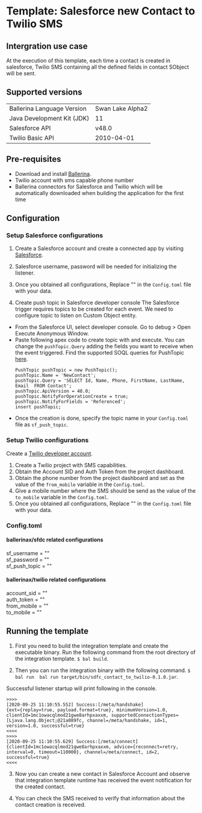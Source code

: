 # Template: Salesforce new Contact to Twilio SMS

## Intergration use case
At the execution of this template, each time a contact is created in salesforce, Twilio SMS containing all 
the defined fields in contact SObject will be sent. 

## Supported versions

<table>
  <tr>
   <td>Ballerina Language Version
   </td>
   <td>Swan Lake Alpha2
   </td>
  </tr>
  <tr>
   <td>Java Development Kit (JDK) 
   </td>
   <td>11
   </td>
  </tr>
  <tr>
   <td>Salesforce API 
   </td>
   <td>v48.0
   </td>
  </tr>
  <tr>
   <td>Twilio Basic API
   </td>
   <td>2010-04-01
   </td>
  </tr>
</table>


## Pre-requisites
* Download and install [Ballerina](https://ballerinalang.org/downloads/).
* Twilio account with sms capable phone number
* Ballerina connectors for Salesforce and Twilio which will be automatically downloaded when building the application for the first time


## Configuration

### Setup Salesforce configurations
1. Create a Salesforce account and create a connected app by visiting [Salesforce](https://www.salesforce.com). 
2. Salesforce username, password will be needed for initializing the listener. 
3. Once you obtained all configurations, Replace "" in the `Config.toml` file with your data.

4. Create push topic in Salesforce developer console
  The Salesforce trigger requires topics to be created for each event. We need to configure topic to listen on Custom Object entity.

  * From the Salesforce UI, select developer console. Go to debug > Open Execute Anonymous Window. 
  * Paste following apex code to create topic with <NewContact> and execute. You can change the `pushTopic.Query` adding the fields you want to receive when the event triggered. Find the supported SOQL queries for PushTopic [here](https://developer.salesforce.com/docs/atlas.en-us.api_streaming.meta/api_streaming/supported_soql.htm).
    ```apex
    PushTopic pushTopic = new PushTopic();
    pushTopic.Name = 'NewContact';
    pushTopic.Query = 'SELECT Id, Name, Phone, FirstName, LastName, Email  FROM Contact';
    pushTopic.ApiVersion = 48.0;
    pushTopic.NotifyForOperationCreate = true;
    pushTopic.NotifyForFields = 'Referenced';
    insert pushTopic;
    ```
  * Once the creation is done, specify the topic name in your `Config.toml` file as `sf_push_topic`.

### Setup Twilio configurations
Create a [Twilio developer account](https://www.twilio.com/). 

1. Create a Twilio project with SMS capabilities.
2. Obtain the Account SID and Auth Token from the project dashboard.
3. Obtain the phone number from the project dashboard and set as the value of the `from_mobile` variable in the `Config.toml`.
4. Give a mobile number where the SMS should be send as the value of the `to_mobile` variable in the `Config.toml`.
5. Once you obtained all configurations, Replace "" in the `Config.toml` file with your data.

### Config.toml 

#### ballerinax/sfdc related configurations 

sf_username = ""  
sf_password = ""  
sf_push_topic = ""  


#### ballerinax/twilio related configurations  

account_sid = ""  
auth_token = ""  
from_mobile = ""  
to_mobile = ""  

## Running the template

1. First you need to build the integration template and create the executable binary. Run the following command from the root directory of the integration template. 
`$ bal build`. 

2. Then you can run the integration binary with the following command. 
`$ bal run  bal run target/bin/sdfc_contact_to_twilio-0.1.0.jar`. 

Successful listener startup will print following in the console.
```
>>>>
[2020-09-25 11:10:55.552] Success:[/meta/handshake]
{ext={replay=true, payload.format=true}, minimumVersion=1.0, clientId=1mc1owacqlmod21gwe8arhpxaxxm, supportedConnectionTypes=[Ljava.lang.Object;@21a089fc, channel=/meta/handshake, id=1, version=1.0, successful=true}
<<<<
>>>>
[2020-09-25 11:10:55.629] Success:[/meta/connect]
{clientId=1mc1owacqlmod21gwe8arhpxaxxm, advice={reconnect=retry, interval=0, timeout=110000}, channel=/meta/connect, id=2, successful=true}
<<<<
```

3. Now you can create a new contact in Salesforce Account and observe that integration template runtime has received the event notification for the created contact.

4. You can check the SMS received to verify that information about the contact creation is received. 
